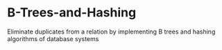 # B-Trees-and-Hashing
Eliminate duplicates from a relation by implementing B trees and hashing algorithms of database systems
